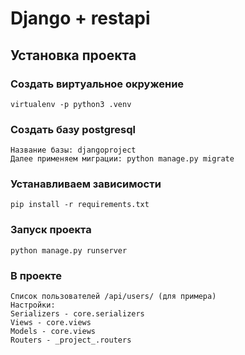 # Django + restapi

## Установка проекта
### Создать виртуальное окружение
```
virtualenv -p python3 .venv
```
### Создать базу postgresql
```
Название базы: djangoproject
Далее применяем миграции: python manage.py migrate
```

### Устанавливаем зависимости
```
pip install -r requirements.txt
```

### Запуск проекта
```
python manage.py runserver
```

### В проекте
```
Список пользователей /api/users/ (для примера)
Настройки:
Serializers - core.serializers
Views - core.views
Models - core.views
Routers - _project_.routers
```
